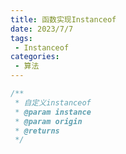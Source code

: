 ```yaml
---
title: 函数实现Instanceof
date: 2023/7/7
tags:
 - Instanceof
categories:
 - 算法
---
```


```typescript
/**
 * 自定义instanceof
 * @param instance 
 * @param origin 
 * @returns 
 */